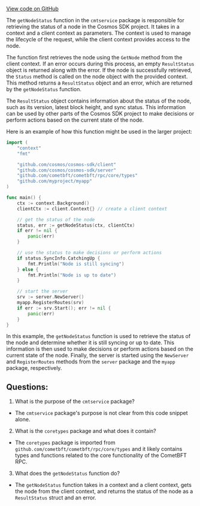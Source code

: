 [View code on GitHub](https://github.com/cosmos/cosmos-sdk/blob/main/client/grpc/cmtservice/status.go)

The `getNodeStatus` function in the `cmtservice` package is responsible for retrieving the status of a node in the Cosmos SDK project. It takes in a context and a client context as parameters. The context is used to manage the lifecycle of the request, while the client context provides access to the node.

The function first retrieves the node using the `GetNode` method from the client context. If an error occurs during this process, an empty `ResultStatus` object is returned along with the error. If the node is successfully retrieved, the `Status` method is called on the node object with the provided context. This method returns a `ResultStatus` object and an error, which are returned by the `getNodeStatus` function.

The `ResultStatus` object contains information about the status of the node, such as its version, latest block height, and sync status. This information can be used by other parts of the Cosmos SDK project to make decisions or perform actions based on the current state of the node.

Here is an example of how this function might be used in the larger project:

```go
import (
    "context"
    "fmt"

    "github.com/cosmos/cosmos-sdk/client"
    "github.com/cosmos/cosmos-sdk/server"
    "github.com/cometbft/cometbft/rpc/core/types"
    "github.com/myproject/myapp"
)

func main() {
    ctx := context.Background()
    clientCtx := client.Context{} // create a client context

    // get the status of the node
    status, err := getNodeStatus(ctx, clientCtx)
    if err != nil {
        panic(err)
    }

    // use the status to make decisions or perform actions
    if status.SyncInfo.CatchingUp {
        fmt.Println("Node is still syncing")
    } else {
        fmt.Println("Node is up to date")
    }

    // start the server
    srv := server.NewServer()
    myapp.RegisterRoutes(srv)
    if err := srv.Start(); err != nil {
        panic(err)
    }
}
```

In this example, the `getNodeStatus` function is used to retrieve the status of the node and determine whether it is still syncing or up to date. This information is then used to make decisions or perform actions based on the current state of the node. Finally, the server is started using the `NewServer` and `RegisterRoutes` methods from the `server` package and the `myapp` package, respectively.
## Questions: 
 1. What is the purpose of the `cmtservice` package?
- The `cmtservice` package's purpose is not clear from this code snippet alone. 

2. What is the `coretypes` package and what does it contain?
- The `coretypes` package is imported from `github.com/cometbft/cometbft/rpc/core/types` and it likely contains types and functions related to the core functionality of the CometBFT RPC.

3. What does the `getNodeStatus` function do?
- The `getNodeStatus` function takes in a context and a client context, gets the node from the client context, and returns the status of the node as a `ResultStatus` struct and an error.
